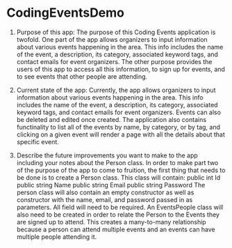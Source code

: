 # CodingEventsDemo

1. Purpose of this app:
    The purpose of this Coding Events application is twofold. One part of the app allows organizers to input information about various events happening in the area. This info includes the name of the event, a description, its category, associated keyword tags, and contact emails for event organizers. The other purpose provides the users of this app to access all this information, to sign up for events, and to see events that other people are attending.
    
2. Current state of the app:
    Currently, the app allows organizers to input information about various events happening in the area. This info includes the name of the event, a description, its category, associated keyword tags, and contact emails for event organizers. Events can also be deleted and edited once created. The application also contains functinality to list all of the events by name, by category, or by tag, and clicking on a given event will render a page with all the details about that specific event.

3. Describe the future improvements you want to make to the app including your notes about the Person class.
    In order to make part two of the purpose of the app to come to fruition, the first thing that needs to be done is to create a Person class. This class will contain:
    public int Id
    public string Name
    public string Email
    public string Password
The person class will also contain an empty constructor as well as constructor with the name, email, and password passed in as parameters. All field will need to be required.
An EventsPeople class will also need to be created in order to relate the Person to the Events they are signed up to attend. This creates a many-to-many relationship because a person can attend multiple events and an events can have multiple people attending it.
